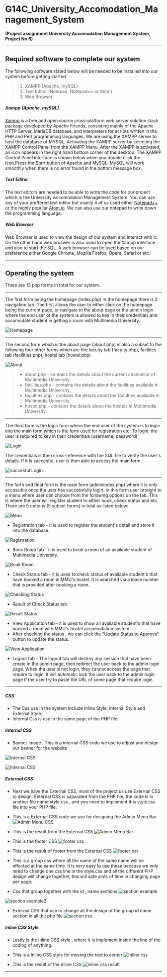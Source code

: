 # **G14C_University_Accomodation_Management_System**
**(Project assignment University Accomodation Management System, Project No 6)**

---
## **Required software to complete our system**

The following software stated below will be needed to be installed into our system before getting started.
>1. XAMPP (Apache, mySQL)
>2. Text Editor (Notepad, Notepad++ or Atom)
>3. Web Browser

##### Xampp (Apache, mySQL)
[Xampp](https://www.apachefriends.org/index.html ) is a free and open source cross-platform web server solution stack package developed by Apache Friends, consisting mainly of the Apache HTTP Server, MariaDB database, and interpreters for scripts written in the PHP and Perl programming languages. We are using the XAMPP server to host the database of MYSQL. Activating the XAMPP server by selecting the XAMPP Control Panel from the XAMPP Menu. After the XAMPP is activated, an icon       appears in the right hand bottom corner of the desktop. The XAMPP Control Panel interface is shown below when you double click the icon.Press the Start button of Apache and MySQL. MySQL will work smoothly when there is no error found in the bottom message box.

##### Text Editor
The text editors are needed to be able to write the code for our project which is the University Accomodation Management System. You can use any of your preffered text editor but mainly 4 of us used either [Notepad++](https://notepad-plus-plus.org/)  or the highly popular [Atom.io](https://atom.io/). We can also use our notepad to write down the programming language.  

##### Web Browser
Web Browser is used to view the design of our system and interact with it. On the other hand web broswer is also used to open the Xampp interface and also to start the SQL. A web browser can be used based on our preference either Google Chrome, Mozilla Firefox, Opera, Safari or etc.

---
## **Operating the system**

There are 13 php forms in total for our system.

---

The first form being the homepage (index.php) In the homepage there is 3 navigation tab. The first allows the user to either click on the homepage being the current page, or navigate to the about page or the admin login where the end user of the system is allowed to key in their credentials and accomodate student in getting a room with Multimedia University.

![Homepage](http://i.imgur.com/IRqBu6Y.jpg)

---

The second form which is the about page (about.php) is also a subset to the following four other forms which are the faculty tab (faculty.php), facilites tab (facilities.php), hostel tab (hostel.php)

![About](http://i.imgur.com/Yr9ocsQ.jpg)

>- about.php - contains the details about the current chancellor of Multimedia University.
>- facilities.php - contains the details about the facilities available in Multimedia University.
>- faculties.php - contains the details about the faculties available in Multimedia University.
>- hostel.php - contains the details about the hostels in Multimedia University.

---

The third form is the login form where the end user of the system is to login into the main form which is the form used for registration etc.
To login, the user is required to key in their credentials (username, password)

![Login](http://i.imgur.com/I1jkgP1.jpg)


The credentials is then cross-reference with the SQL file to verify the user's details. If it is succesful, user is then able to access the main form.


![succesful Login](http://i.imgur.com/nYR12n2.jpg)

---

The forth and final form is the main form (adminindex.php) where it is only accessible once the user has successfully login. In this form user brought to a menu where user can choose from the following options on the tab. This is where the user will register student to either book, check status and etc. There are 5 options (5 subset forms) in total as listed below:

![Menu](http://i.imgur.com/r3sgVzz.png)

- Registration tab - it is used to register the student's detail and store it into the database.

![Registration](http://i.imgur.com/hkbx56t.png)

- Book Room tab - it is used to book a room of an available student of Multimedia University.

![Book Room](http://i.imgur.com/4t0FEwb.png)

- Check Status tab - it is used to check status of available student's that have booked a room in MMU's hostel. It is searched via a lease number that is provided after booking a room.

![Checking Status](http://i.imgur.com/4yqWwOU.png)

- Result of Check Status tab

![Result Status](http://i.imgur.com/kASSkG1.png)

- View Application tab - it is used to show all available student's that have booked a room with MMU's hostel accomodation system.
- After checking the status , we can click the "Update Status to Approve" button to update the status.

![View Application](http://i.imgur.com/9Nfg51r.png)


- Logout tab - The logout tab will destroy any session that have been create in the admin page, then redirect the user back to the admin login page. When the user is not login, they cannot access the page that require to login, it will automatic kick the user back to the admin login page if the user try to paste the URL of some page that require login.

---

##### CSS
- The Css use in the system include Inline Style, Internal Style and External Style.
- Internal Css is use in the same page of the PHP file.


##### Internal CSS
- Banner Image , This is a internal CSS code we use to adjust and design our banner for the website

![Internal CSS](http://i.imgur.com/1hzemmI.png)

![Internal CSS](http://i.imgur.com/o90z9K2.png)

##### External CSS
- Next we have the External CSS, most of the project us use External CSS to design. External CSS is saparated from the PHP file, the code is in another file name style.css , and you need to implement this style.css file into your PHP file.

- This is a External CSS code we use for designing the Admin Menu Bar
![Admin Menu CSS](http://i.imgur.com/niogD0K.png)

- This is the result from the External CSS
![Admin Menu Bar](http://i.imgur.com/eqIpMQF.png)

- This is the footer CSS
![footer css](http://i.imgur.com/Xa68siN.png)

- This is the result of footer from the External CSS
![footer bar](http://i.imgur.com/xgytZcR.png)

- This is a group css where all the name of the same name will be effected at the same time. It is very easy to use these because we only need to change one css line in the style.css and all the different PHP design will change together, this will safe alots of time in changing page per page.

- Css that group together with the id , name sections
![section example](http://i.imgur.com/YXxD1jd.png)

![section example2](http://i.imgur.com/2UAmGaM.png)

- External CSS that use to change all the design of the group id name section in all the php file
![section css](http://i.imgur.com/fWn74ZP.png)

##### Inline CSS Style
- Lastly is the Inline CSS style , where it is implement inside the line of the coding of anything.

- This is a Inline CSS style for moving the text to center
![inline css](http://i.imgur.com/ypqb72Z.png)

- This is the result of the inline CSS
![inline css result](http://i.imgur.com/QCHU1Bi.png)

---
